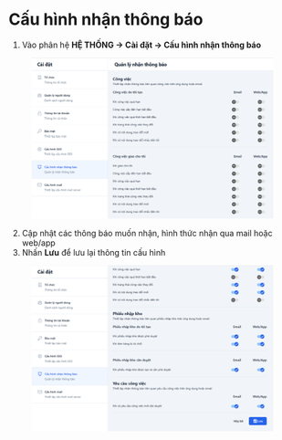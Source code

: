 # Cấu hình nhận thông báo

1. Vào phân hệ **HỆ THỐNG -> Cài đặt -> Cấu hình nhận thông báo**

<figure><img src="../../../.gitbook/assets/image (185).png" alt=""><figcaption></figcaption></figure>

2. Cập nhật các thông báo muốn nhận, hình thức nhận qua mail hoặc web/app
3. Nhấn **Lưu** để lưu lại thông tin cấu hình

<figure><img src="../../../.gitbook/assets/image (187).png" alt=""><figcaption></figcaption></figure>
